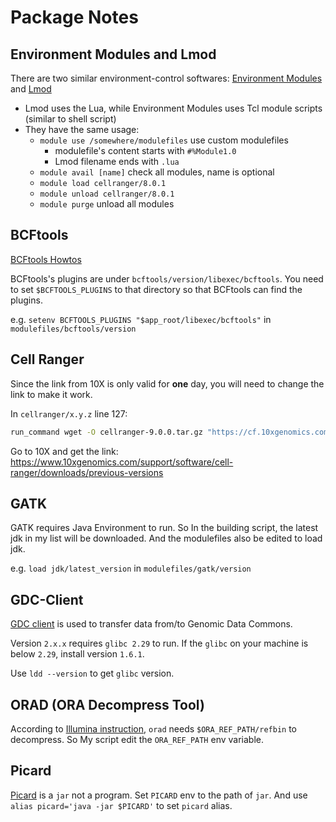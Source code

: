 # Package Notes

## Environment Modules and Lmod

There are two similar environment-control softwares: [Environment Modules](https://modules.sourceforge.net/) and [Lmod](https://lmod.readthedocs.io/en/latest/index.html)

- Lmod uses the Lua, while Environment Modules uses Tcl module scripts (similar to shell script)
- They have the same usage:
  - `module use /somewhere/modulefiles` use custom modulefiles
    - modulefile's content starts with `#%Module1.0`
    - Lmod filename ends with `.lua`
  - `module avail [name]` check all modules, name is optional
  - `module load cellranger/8.0.1`
  - `module unload cellranger/8.0.1`
  - `module purge` unload all modules

## BCFtools

[BCFtools Howtos](https://samtools.github.io/bcftools/howtos/index.html)

BCFtools's plugins are under `bcftools/version/libexec/bcftools`. You need to set `$BCFTOOLS_PLUGINS` to that directory so that BCFtools can find the plugins.

e.g. `setenv BCFTOOLS_PLUGINS "$app_root/libexec/bcftools"` in `modulefiles/bcftools/version`

## Cell Ranger

Since the link from 10X is only valid for **one** day, you will need to change the link to make it work.

In `cellranger/x.y.z` line 127:

```bash
run_command wget -O cellranger-9.0.0.tar.gz "https://cf.10xgenomics.com/releases/cell-exp/cellranger-9.0.0.tar.gz"
```

Go to 10X and get the link: https://www.10xgenomics.com/support/software/cell-ranger/downloads/previous-versions

## GATK

GATK requires Java Environment to run. So In the building script, the latest jdk in my list will be downloaded. And the modulefiles also be edited to load jdk.

e.g. `load jdk/latest_version` in `modulefiles/gatk/version`

## GDC-Client

[GDC client](https://gdc.cancer.gov/access-data/gdc-data-transfer-tool) is used to transfer data from/to Genomic Data Commons.

Version `2.x.x` requires `glibc 2.29` to run. If the `glibc` on your machine is below `2.29`, install version `1.6.1`.

Use `ldd --version` to get `glibc` version.

## ORAD (ORA Decompress Tool)

According to [Illumina instruction](https://help.ora.illumina.com/product-guides/dragen-ora-decompression/software-installation), `orad` needs `$ORA_REF_PATH/refbin` to decompress. So My script edit the `ORA_REF_PATH` env variable.

## Picard

[Picard](https://broadinstitute.github.io/picard/) is a `jar` not a program. Set `PICARD` env to the path of `jar`. And use `alias picard='java -jar $PICARD'` to set `picard` alias.
